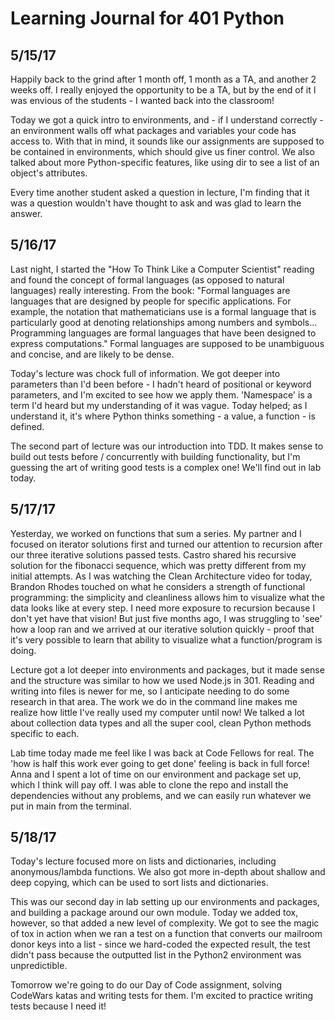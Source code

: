 # Learning Journal for 401 Python

## 5/15/17
Happily back to the grind after 1 month off, 1 month as a TA, and another 2 weeks off. I really enjoyed the opportunity to be a TA, but by the end of it I was envious of the students - I wanted back into the classroom!

Today we got a quick intro to environments, and - if I understand correctly - an environment walls off what packages and variables your code has access to. With that in mind, it sounds like our assignments are supposed to be contained in environments, which should give us finer control. We also talked about more Python-specific features, like using dir to see a list of an object's attributes.

Every time another student asked a question in lecture, I'm finding that it was a question wouldn't have thought to ask and was glad to learn the answer.

## 5/16/17
Last night, I started the "How To Think Like a Computer Scientist" reading and found the concept of formal languages (as opposed to natural languages) really interesting. From the book: "Formal languages are languages that are designed by people for specific applications. For example, the notation that mathematicians use is a formal language that is particularly good at denoting relationships among numbers and symbols... Programming languages are formal languages that have been designed to express computations." Formal languages are supposed to be unambiguous and concise, and are likely to be dense.

Today's lecture was chock full of information. We got deeper into parameters than I'd been before - I hadn't heard of positional or keyword parameters, and I'm excited to see how we apply them. 'Namespace' is a term I'd heard but my understanding of it was vague. Today helped; as I understand it, it's where Python thinks something - a value, a function - is defined.

The second part of lecture was our introduction into TDD. It makes sense to build out tests before / concurrently with building functionality, but I'm guessing the art of writing good tests is a complex one! We'll find out in lab today.

## 5/17/17
Yesterday, we worked on functions that sum a series. My partner and I focused on iterator solutions first and turned our attention to recursion after our three iterative solutions passed tests. Castro shared his recursive solution for the fibonacci sequence, which was pretty different from my initial attempts. As I was watching the Clean Architecture video for today, Brandon Rhodes touched on what he considers a strength of functional programming: the simplicity and cleanliness allows him to visualize what the data looks like at every step. I need more exposure to recursion because I don't yet have that vision! But just five months ago, I was struggling to 'see' how a loop ran and we arrived at our iterative solution quickly - proof that it's very possible to learn that ability to visualize what a function/program is doing.

Lecture got a lot deeper into environments and packages, but it made sense and the structure was similar to how we used Node.js in 301. Reading and writing into files is newer for me, so I anticipate needing to do some research in that area. The work we do in the command line makes me realize how little I've really used my computer until now! We talked a lot about collection data types and all the super cool, clean Python methods specific to each.

Lab time today made me feel like I was back at Code Fellows for real. The 'how is half this work ever going to get done' feeling is back in full force! Anna and I spent a lot of time on our environment and package set up, which I think will pay off. I was able to clone the repo and install the dependencies without any problems, and we can easily run whatever we put in main from the terminal.

## 5/18/17
Today's lecture focused more on lists and dictionaries, including anonymous/lambda functions. We also got more in-depth about shallow and deep copying, which can be used to sort lists and dictionaries.

This was our second day in lab setting up our environments and packages, and building a package around our own module. Today we added tox, however, so that added a new level of complexity. We got to see the magic of tox in action when we ran a test on a function that converts our mailroom donor keys into a list - since we hard-coded the expected result, the test didn't pass because the outputted list in the Python2 environment was unpredictible.

Tomorrow we're going to do our Day of Code assignment, solving CodeWars katas and writing tests for them. I'm excited to practice writing tests because I need it!